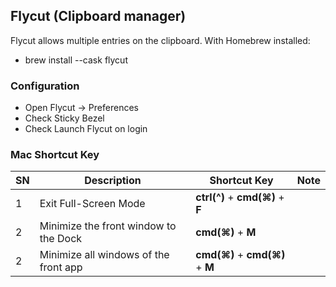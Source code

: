 
## Flycut (Clipboard manager)
Flycut allows multiple entries on the clipboard. With Homebrew installed:

- brew install --cask flycut
### Configuration
- Open Flycut -> Preferences
- Check Sticky Bezel
- Check Launch Flycut on login

### Mac Shortcut Key
| SN | Description | Shortcut Key | Note |
| -- | ----------- | ----------- | --------------- |
| 1 | Exit Full-Screen Mode | **ctrl(^)** + **cmd(⌘)** + **F** |  |
| 2 | Minimize the front window to the Dock | **cmd(⌘)** + **M** |  |
| 2 | Minimize all windows of the front app | **cmd(⌘)** + **cmd(⌘)** + **M** |  |
